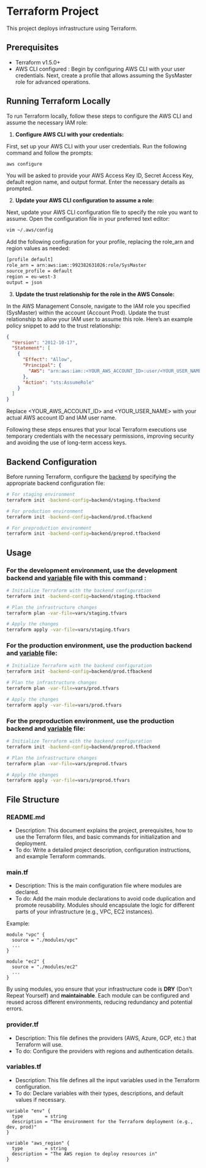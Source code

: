 # Terraform Project

This project deploys infrastructure using Terraform.

## Prerequisites

- Terraform v1.5.0+
- AWS CLI configured :  Begin by configuring AWS CLI with your user credentials. Next, create a profile that allows assuming the SysMaster role for advanced operations.

## Running Terraform Locally

To run Terraform locally, follow these steps to configure the AWS CLI and assume the necessary IAM role:

1. **Configure AWS CLI with your credentials:**

First, set up your AWS CLI with your user credentials. Run the following command and follow the prompts:

```sh
aws configure
```

You will be asked to provide your AWS Access Key ID, Secret Access Key, default region name, and output format. Enter the necessary details as prompted.

2. **Update your AWS CLI configuration to assume a role:**

Next, update your AWS CLI configuration file to specify the role you want to assume. Open the configuration file in your preferred text editor:

```sh
vim ~/.aws/config
```

Add the following configuration for your profile, replacing the role_arn and region values as needed:

```sh
[profile default]
role_arn = arn:aws:iam::992382631026:role/SysMaster
source_profile = default
region = eu-west-3
output = json
```

3. **Update the trust relationship for the role in the AWS Console:**

In the AWS Management Console, navigate to the IAM role you specified (SysMaster) within the account (Account Prod). Update the trust relationship to allow your IAM user to assume this role. Here’s an example policy snippet to add to the trust relationship:

```json
{
  "Version": "2012-10-17",
  "Statement": [
    {
      "Effect": "Allow",
      "Principal": {
        "AWS": "arn:aws:iam::<YOUR_AWS_ACCOUNT_ID>:user/<YOUR_USER_NAME>"
      },
      "Action": "sts:AssumeRole"
    }
  ]
}
```

Replace <YOUR_AWS_ACCOUNT_ID> and <YOUR_USER_NAME> with your actual AWS account ID and IAM user name.

Following these steps ensures that your local Terraform executions use temporary credentials with the necessary permissions, improving security and avoiding the use of long-term access keys.

## Backend Configuration

Before running Terraform, configure the [backend](./backend) by specifying the appropriate backend configuration file:

```sh
# For staging environment
terraform init -backend-config=backend/staging.tfbackend

# For production environment
terraform init -backend-config=backend/prod.tfbackend

# For preproduction environment
terraform init -backend-config=backend/preprod.tfbackend
```

## Usage

### For the development environment, use the development backend and [variable](./vars/dev.tfvars) file with this command :

```sh
# Initialize Terraform with the backend configuration
terraform init -backend-config=backend/staging.tfbackend

# Plan the infrastructure changes
terraform plan -var-file=vars/staging.tfvars

# Apply the changes
terraform apply -var-file=vars/staging.tfvars
```

### For the production environment, use the production backend and [variable](./vars/prod.tfvars) file:

```sh
# Initialize Terraform with the backend configuration
terraform init -backend-config=backend/prod.tfbackend

# Plan the infrastructure changes
terraform plan -var-file=vars/prod.tfvars

# Apply the changes
terraform apply -var-file=vars/prod.tfvars
```

### For the preproduction environment, use the production backend and [variable](./vars/prod.tfvars) file:

```sh
# Initialize Terraform with the backend configuration
terraform init -backend-config=backend/preprod.tfbackend

# Plan the infrastructure changes
terraform plan -var-file=vars/preprod.tfvars

# Apply the changes
terraform apply -var-file=vars/preprod.tfvars
```

## File Structure

### README.md

- Description: This document explains the project, prerequisites, how to use the Terraform files, and basic commands for initialization and deployment.
- To do: Write a detailed project description, configuration instructions, and example Terraform commands.

### main.tf

- Description: This is the main configuration file where modules are declared.
- To do: Add the main module declarations to avoid code duplication and promote reusability. Modules should encapsulate the logic for different parts of your infrastructure (e.g., VPC, EC2 instances).

Example:

```hcl
module "vpc" {
  source = "./modules/vpc"
  ...
}

module "ec2" {
  source = "./modules/ec2"
  ...
}
```

By using modules, you ensure that your infrastructure code is **DRY** (Don't Repeat Yourself) and **maintainable**. Each module can be configured and reused across different environments, reducing redundancy and potential errors.

### provider.tf

- Description: This file defines the providers (AWS, Azure, GCP, etc.) that Terraform will use.
- To do: Configure the providers with regions and authentication details.

### variables.tf

- Description: This file defines all the input variables used in the Terraform configuration.
- To do: Declare variables with their types, descriptions, and default values if necessary.

```hcl
variable "env" {
  type        = string
  description = "The environment for the Terraform deployment (e.g., dev, prod)"
}

variable "aws_region" {
  type        = string
  description = "The AWS region to deploy resources in"
}
```
